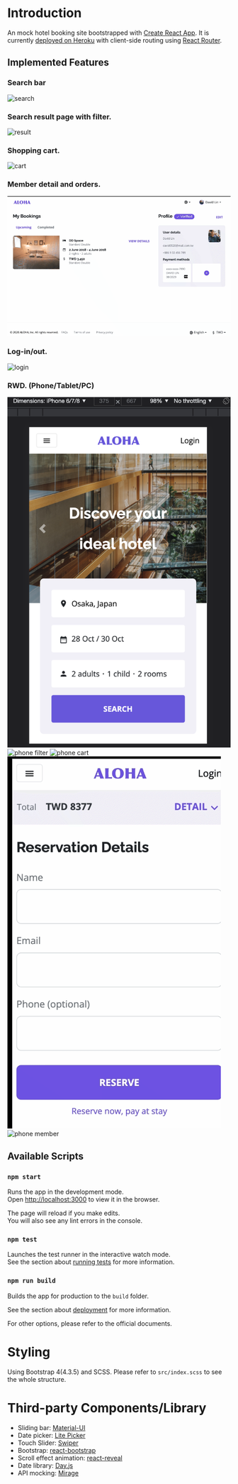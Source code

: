 # Introduction

An mock hotel booking site bootstrapped with [Create React App](https://github.com/facebook/create-react-app).
It is currently [deployed on Heroku](https://mock-hotel-booking.herokuapp.com) with client-side routing using [React Router](https://reactrouter.com/).

## Implemented Features

### Search bar
  ![search](https://raw.githubusercontent.com/solring/mock-hotel-booking/main/docs/aloha-home-search2.gif)
### Search result page with filter.
  ![result](https://raw.githubusercontent.com/solring/mock-hotel-booking/main/docs/aloha-search-filter.gif)
### Shopping cart.
  ![cart](https://raw.githubusercontent.com/solring/mock-hotel-booking/main/docs/aloha-cart.gif)
### Member detail and orders.
  ![member](https://raw.githubusercontent.com/solring/mock-hotel-booking/main/docs/aloha-member.gif)
### Log-in/out.
  ![login](https://raw.githubusercontent.com/solring/mock-hotel-booking/main/docs/aloha-login.gif)
### RWD. (Phone/Tablet/PC)
  ![phone home](https://raw.githubusercontent.com/solring/mock-hotel-booking/main/docs/aloha-phone-home.png)
  ![phone filter](https://raw.githubusercontent.com/solring/mock-hotel-booking/main/docs/aloha-phone-filter.gif)
  ![phone cart](https://raw.githubusercontent.com/solring/mock-hotel-booking/main/docs/aloha-phone-cart.gif)
  ![phone order](https://raw.githubusercontent.com/solring/mock-hotel-booking/main/docs/aloha-phone-order.gif)
  ![phone member](https://raw.githubusercontent.com/solring/mock-hotel-booking/main/docs/aloha-phone-member.gif)

## Available Scripts

### `npm start`

Runs the app in the development mode.\
Open [http://localhost:3000](http://localhost:3000) to view it in the browser.

The page will reload if you make edits.\
You will also see any lint errors in the console.

### `npm test`

Launches the test runner in the interactive watch mode.\
See the section about [running tests](https://facebook.github.io/create-react-app/docs/running-tests) for more information.

### `npm run build`

Builds the app for production to the `build` folder.

See the section about [deployment](https://facebook.github.io/create-react-app/docs/deployment) for more information.

For other options, please refer to the official documents.


# Styling

Using Bootstrap 4(4.3.5) and SCSS. Please refer to `src/index.scss` to see the whole structure.

# Third-party Components/Library

- Sliding bar: [Material-UI](https://material-ui.com/components/slider/)
- Date picker: [Lite Picker](https://litepicker.com/)
- Touch Slider: [Swiper](https://swiperjs.com/)
- Bootstrap: [react-bootstrap](https://react-bootstrap.netlify.app/)
- Scroll effect animation: [react-reveal](https://www.react-reveal.com/)
- Date library: [Day.js](https://day.js.org/)
- API mocking: [Mirage](https://miragejs.com/)


